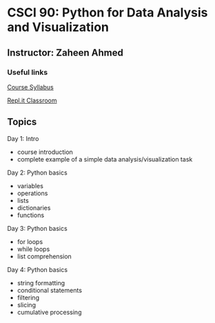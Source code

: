 # CSCI 90: Python for Data Analysis and Visualization

## Instructor: Zaheen Ahmed

### Useful links

[Course Syllabus](https://docs.google.com/document/d/1iyGkSuB2FmRTIiKdZc2TRJI3skx_v6Wge_2uWjQwnV4/edit?usp=sharing)

[Repl.it Classroom](https://repl.it/teacher/classrooms/116522)

## Topics

Day 1: Intro

- course introduction
- complete example of a simple data analysis/visualization task

Day 2: Python basics

- variables
- operations
- lists
- dictionaries
- functions

Day 3: Python basics

- for loops
- while loops
- list comprehension

Day 4: Python basics

- string formatting
- conditional statements
- filtering
- slicing
- cumulative processing
